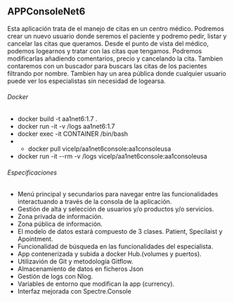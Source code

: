 ## APPConsoleNet6

Esta aplicación trata de el manejo de citas en un centro médico.
Podremos crear un nuevo usuario donde seremos el paciente y podremo pedir, listar y cancelar las citas que queramos.
Desde el punto de vista del médico, podemos logearnos y tratar con las citas que tengamos. Podremos modificarlas añadiendo
comentarios, precio y cancelando la cita. Tambien contaremos con un buscador para buscars las citas de los pacientes filtrando por nombre.
Tambien hay un area pública donde cualquier usuario puede ver los especialistas sin necesidad de logearsa.

###### Docker
- docker build -t aa1net6:1.7 .
- docker run -it  -v /logs aa1net6:1.7
- docker exec -it CONTAINER /bin/bash
- - docker pull vicelp/aa1net6console:aa1consoleusa
- docker run -it --rm -v /logs vicelp/aa1net6console:aa1consoleusa

###### Especificaciones
- Menú principal y secundarios para navegar entre las funcionalidades interactuando a través de la consola de la aplicación.
- Gestión de alta y selección de usuarios y/o productos y/o servicios.
- Zona privada de información.
- Zona pública de información.
- El modelo de datos estará compuesto de 3 clases. Patient, Specilaist y Apointment.
- Funcionalidad de búsqueda en las funcionalidades del especialista.
- App contenerizada y subida a docker Hub.(volumes y puertos).
- Utilizavión de Git y metodología Gitflow.
- Almacenamiento de datos en ficheros Json
- Gestión de logs con Nlog.
- Variables de entorno que modifican la app (currency).
- Interfaz mejorada con Spectre.Console
